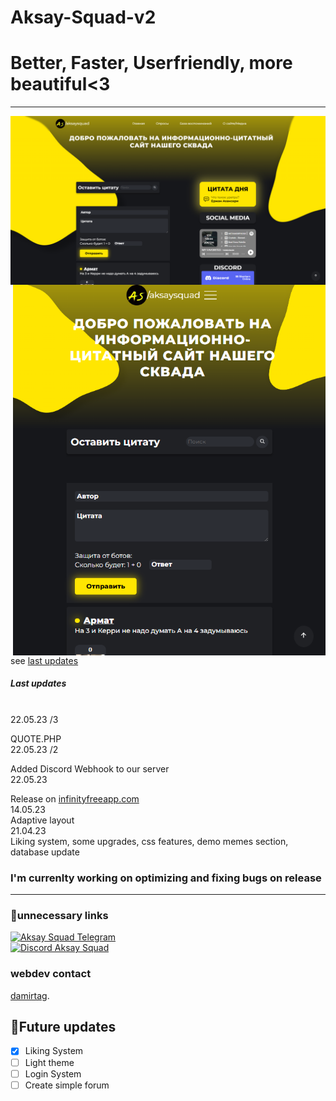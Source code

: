 # Aksay-Squad-v2
<h1>Better, Faster, Userfriendly, more beautiful<3</h1>
<hr />
<img align="center" title="borabora" alt="IMG" src="./images/view___aksaysquad.png" />
<img align="right" title="borabora" alt="IMG" width="500px" src="./images/view___aksaysquad__mobile.png" />
 
 see [last updates](https://github.com/damirTAG/Aksay-Squad-v2/blob/main/Aksay%20Squad/message.txt)
 <h5>Last updates</h5>
 <br />
 22.05.23 /3
 
 QUOTE.PHP
 <br />
 22.05.23 /2
 
 Added Discord Webhook to our server
 <br />
22.05.23

Release on [infinityfreeapp.com](https://infinityfreeapp.com/)
 <br />
14.05.23
 <br />
Adaptive layout
 <br />
21.04.23
 <br />
Liking system, some upgrades, css features, demo memes section, database update

### I'm currenlty working on optimizing and fixing bugs on release
<hr />
 
### 💩unnecessary links
[![Aksay Squad Telegram](https://img.shields.io/badge/Telegram-%40aksaysquad-yellowgreen)](https://t.me/aksaysquad) <br />
[![Discord Aksay Squad](https://img.shields.io/badge/Discord-aksaysquad.gg-blue)](https://discord.gg/NpbeqAe9tj)
 
### webdev contact
[damirtag](https://t.me/damirtag).

 ## 💯Future updates
- [x] Liking System
- [ ] Light theme
- [ ] Login System
- [ ] Create simple forum
